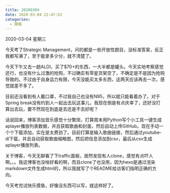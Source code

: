```yaml
---
title: 20200304
date: 2020-03-04 22:47:53
categories:
  - 随笔
---
```

2020-03-04 星期三

今天考了Strategic Management，问的都是一些开放性题目，没标准答案，反正我都写满了，至于能拿多少分，就不清楚了。

今天下午又去一趟ALDI，买了$70+的东西，一大半都是罐头。今天实地考察感觉还行，也没有什么过激的抢购，不过确实有零星货架空了，不确定是不是因为抢购导致的。不过由于自身运力有限，今天没能买太多东西，这两天应该再去一次，感觉就差不多了。

目前还没看到有人戴口罩，不过我自己也没有N95，所以就只能看着办了。对于Spring break没有约到人一起出去玩这事儿，我现在倒是有点庆幸了，还好没打算出去玩，要不然现在到底是去还是不去好呢？

话说回来，博客添加音乐感觉十分繁琐，打算周末用Python写个小工具一键生成aplayer播放列表数据，并且获取歌曲和封面，然后自动上传GitHub。现在手动一个个下载添加，实在是太费劲了。目前打算是输入歌曲链接，然后通过youtube-dl下载，并且自动获取歌曲缩略图，然后把信息添加到csv，最后从csv生成aplayer播放列表。

关于博客，今天无聊看了下traffic面板，居然发现有人clone，感觉有点吓人啊。。。我这博客也没啥好看的啊，而且clone了也没用，因为hexo是通过渲染markdown文件生成html的，所以我就写了个README给访客们指明正确的方向。

今天考完试快乐摸鱼，好像没东西可以写，就这样好了。